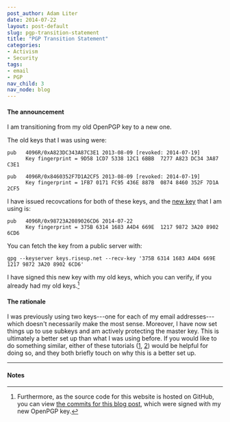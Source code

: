 ```yaml
---
post_author: Adam Liter
date: 2014-07-22
layout: post-default
slug: pgp-transition-statement
title: "PGP Transition Statement"
categories:
- Activism
- Security
tags:
- email
- PGP
nav_child: 3
nav_node: blog
---
```


#### The announcement

I am transitioning from my old OpenPGP key to a new one.

The old keys that I was using were:

    pub   4096R/0xA823DC343A87C3E1 2013-08-09 [revoked: 2014-07-19]
	      Key fingerprint = 9D58 1CD7 5338 12C1 6BBB  7277 A823 DC34 3A87 C3E1

    pub   4096R/0x8460352F7D1A2CF5 2013-08-09 [revoked: 2014-07-19]
          Key fingerprint = 1FB7 0171 FC95 436E 887B  0874 8460 352F 7D1A 2CF5

I have issued recovcations for both of these keys, and the [new key][NewKey] that I am using is:

	pub   4096R/0x98723A2089026CD6 2014-07-22
          Key fingerprint = 375B 6314 1683 A4D4 669E  1217 9872 3A20 8902 6CD6

You can fetch the key from a public server with:

    gpg --keyserver keys.riseup.net --recv-key '375B 6314 1683 A4D4 669E  1217 9872 3A20 8902 6CD6'

I have signed this new key with my old keys, which you can verify, if you already had my old keys.[^1]

#### The rationale

I was previously using two keys---one for each of my email addresses---which doesn't necessarily make the most sense. Moreover, I have now set things up to use subkeys and am actively protecting the master key. This is ultimately a better set up than what I was using before. If you would like to do something similar, either of these tutorials ([1][2], [2][2]) would be helpful for doing so, and they both briefly touch on why this is a better set up.

* * *

#### Notes

[^1]: Furthermore, as the source code for this website is hosted on GitHub, you can view [the commits for this blog post][commits], which were signed with my new OpenPGP key.

[NewKey]: https://bit.ly/adamliterpgp
[1]: http://www.void.gr/kargig/blog/2013/12/02/creating-a-new-gpg-key-with-subkeys/
[2]: https://alexcabal.com/creating-the-perfect-gpg-keypair/
[commits]: https://github.com/adamliter/adamliter.github.io/commits/master/_posts/2014-07-22-pgp-transition-statement.md
